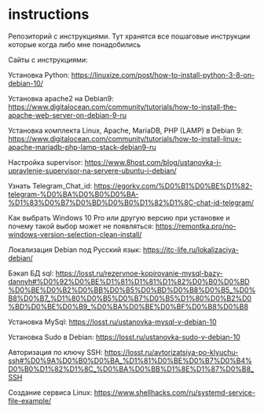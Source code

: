 # instructions
Репозиторий c инструкциями.
Тут хранятся все пошаговые инструкции которые когда либо мне понадобились

Сайты с инструкциями:

Установка Python: https://linuxize.com/post/how-to-install-python-3-8-on-debian-10/

Установка apache2 на Debian9: https://www.digitalocean.com/community/tutorials/how-to-install-the-apache-web-server-on-debian-9-ru

Установка комплекта Linux, Apache, MariaDB, PHP (LAMP) в Debian 9: https://www.digitalocean.com/community/tutorials/how-to-install-linux-apache-mariadb-php-lamp-stack-debian9-ru

Настройка supervisor: https://www.8host.com/blog/ustanovka-i-upravlenie-supervisor-na-servere-ubuntu-i-debian/

Узнать Telegram_Chat_id: https://egorkv.com/%D0%B1%D0%BE%D1%82-telegram-%D0%BA%D0%B0%D0%BA-%D1%83%D0%B7%D0%BD%D0%B0%D1%82%D1%8C-chat-id-telegram/

Как выбрать Windows 10 Pro или другую версию при установке и почему такой выбор может не появляться: https://remontka.pro/no-windows-version-selection-clean-install/

Локализация Debian под Русский язык: https://itc-life.ru/lokalizaciya-debian/

Бэкап БД sql: https://losst.ru/rezervnoe-kopirovanie-mysql-bazy-dannyh#%D0%92%D0%BE%D1%81%D1%81%D1%82%D0%B0%D0%BD%D0%BE%D0%B2%D0%BB%D0%B5%D0%BD%D0%B8%D0%B5_%D0%B8%D0%B7_%D1%80%D0%B5%D0%B7%D0%B5%D1%80%D0%B2%D0%BD%D0%BE%D0%B9_%D0%BA%D0%BE%D0%BF%D0%B8%D0%B8

Установка MySql: https://losst.ru/ustanovka-mysql-v-debian-10

Установка Sudo в Debian: https://losst.ru/ustanovka-sudo-v-debian-10

Авторизация по ключу SSH: https://losst.ru/avtorizatsiya-po-klyuchu-ssh#%D0%9A%D0%B0%D0%BA_%D1%81%D0%BE%D0%B7%D0%B4%D0%B0%D1%82%D1%8C_%D0%BA%D0%BB%D1%8E%D1%87%D0%B8_SSH

Создание сервиса Linux: https://www.shellhacks.com/ru/systemd-service-file-example/
